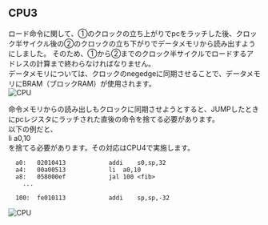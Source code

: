 ## CPU3
ロード命令に関して、①のクロックの立ち上がりでpcをラッチした後、クロック半サイクル後の②のクロックの立ち下がりでデータメモリから読み出すようにしました。
そのため、①から②までのクロック半サイクルでロードするアドレスの計算まで終わらなければなりません。</br>
データメモリについては、クロックのnegedgeに同期させることで、データメモリにBRAM（ブロックRAM）が使用されます。</br>
![CPU](https://github.com/user-attachments/assets/40c4a925-1aae-49f4-98fa-b7f351102c8d)


命令メモリからの読み出しもクロックに同期させようとすると、JUMPしたときにpcレジスタにラッチされた直後の命令を捨てる必要があります。</br>
以下の例だと、</br>
li	a0,10</br>
を捨てる必要があります。その対応はCPU4で実施します。</br>
```
  a0:	02010413          	addi	s0,sp,32
  a4:	00a00513          	li	a0,10
  a8:	058000ef          	jal	100 <fib>
    ...

  100:	fe010113          	addi	sp,sp,-32
```
![CPU](https://github.com/user-attachments/assets/f2c9a8c0-a089-4ecc-a2d4-b09c99726ee2)
